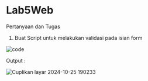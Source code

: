 # Lab5Web

Pertanyaan dan Tugas
1. Buat Script untuk melakukan validasi pada isian form

![code](https://github.com/user-attachments/assets/b529ba85-33c8-408a-8883-af100509720e)


Output :

![Cuplikan layar 2024-10-25 190233](https://github.com/user-attachments/assets/0d09238f-38be-48e2-9b37-8fd4f3c190cc)
